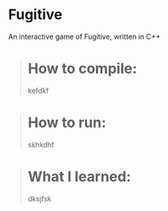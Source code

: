 # Fugitive
An interactive game of Fugitive, written in C++

> # How to compile:
> kefdkf

> # How to run:
> skhkdhf

> # What I learned:
> dksjfsk

